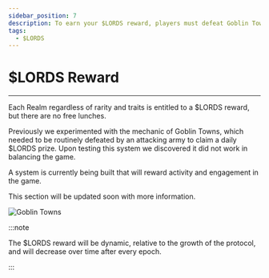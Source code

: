 ```yaml
---
sidebar_position: 7
description: To earn your $LORDS reward, players must defeat Goblin Towns.
tags:
  - $LORDS
---
```


# $LORDS Reward

---

Each Realm regardless of rarity and traits is entitled to a $LORDS reward, but there are no free lunches.

Previously we experimented with the mechanic of Goblin Towns, which needed to be routinely defeated by an attacking army to claim a daily $LORDS prize. Upon testing this system we discovered it did not work in balancing the game. 

A system is currently being built that will reward activity and engagement in the game.

This section will be updated soon with more information. 


![Goblin Towns](/img/game/goblin-towns.png)

:::note

The $LORDS reward will be dynamic, relative to the growth of the protocol, and will decrease over time after every epoch. 

:::
